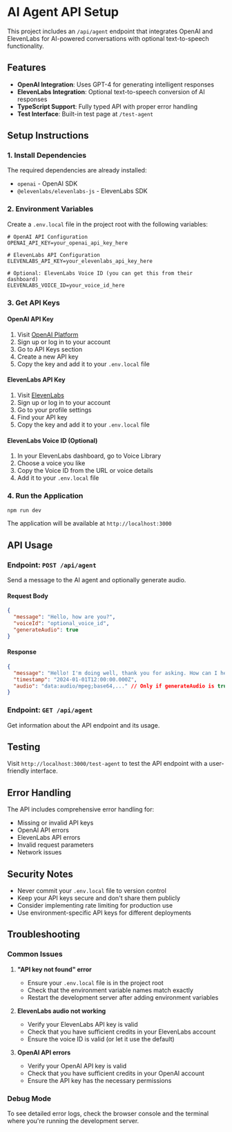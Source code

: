 # AI Agent API Setup

This project includes an `/api/agent` endpoint that integrates OpenAI and ElevenLabs for AI-powered conversations with optional text-to-speech functionality.

## Features

- **OpenAI Integration**: Uses GPT-4 for generating intelligent responses
- **ElevenLabs Integration**: Optional text-to-speech conversion of AI responses
- **TypeScript Support**: Fully typed API with proper error handling
- **Test Interface**: Built-in test page at `/test-agent`

## Setup Instructions

### 1. Install Dependencies

The required dependencies are already installed:
- `openai` - OpenAI SDK
- `@elevenlabs/elevenlabs-js` - ElevenLabs SDK

### 2. Environment Variables

Create a `.env.local` file in the project root with the following variables:

```env
# OpenAI API Configuration
OPENAI_API_KEY=your_openai_api_key_here

# ElevenLabs API Configuration
ELEVENLABS_API_KEY=your_elevenlabs_api_key_here

# Optional: ElevenLabs Voice ID (you can get this from their dashboard)
ELEVENLABS_VOICE_ID=your_voice_id_here
```

### 3. Get API Keys

#### OpenAI API Key
1. Visit [OpenAI Platform](https://platform.openai.com/)
2. Sign up or log in to your account
3. Go to API Keys section
4. Create a new API key
5. Copy the key and add it to your `.env.local` file

#### ElevenLabs API Key
1. Visit [ElevenLabs](https://elevenlabs.io/)
2. Sign up or log in to your account
3. Go to your profile settings
4. Find your API key
5. Copy the key and add it to your `.env.local` file

#### ElevenLabs Voice ID (Optional)
1. In your ElevenLabs dashboard, go to Voice Library
2. Choose a voice you like
3. Copy the Voice ID from the URL or voice details
4. Add it to your `.env.local` file

### 4. Run the Application

```bash
npm run dev
```

The application will be available at `http://localhost:3000`

## API Usage

### Endpoint: `POST /api/agent`

Send a message to the AI agent and optionally generate audio.

#### Request Body
```json
{
  "message": "Hello, how are you?",
  "voiceId": "optional_voice_id",
  "generateAudio": true
}
```

#### Response
```json
{
  "message": "Hello! I'm doing well, thank you for asking. How can I help you today?",
  "timestamp": "2024-01-01T12:00:00.000Z",
  "audio": "data:audio/mpeg;base64,..." // Only if generateAudio is true
}
```

### Endpoint: `GET /api/agent`

Get information about the API endpoint and its usage.

## Testing

Visit `http://localhost:3000/test-agent` to test the API endpoint with a user-friendly interface.

## Error Handling

The API includes comprehensive error handling for:
- Missing or invalid API keys
- OpenAI API errors
- ElevenLabs API errors
- Invalid request parameters
- Network issues

## Security Notes

- Never commit your `.env.local` file to version control
- Keep your API keys secure and don't share them publicly
- Consider implementing rate limiting for production use
- Use environment-specific API keys for different deployments

## Troubleshooting

### Common Issues

1. **"API key not found" error**
   - Ensure your `.env.local` file is in the project root
   - Check that the environment variable names match exactly
   - Restart the development server after adding environment variables

2. **ElevenLabs audio not working**
   - Verify your ElevenLabs API key is valid
   - Check that you have sufficient credits in your ElevenLabs account
   - Ensure the voice ID is valid (or let it use the default)

3. **OpenAI API errors**
   - Verify your OpenAI API key is valid
   - Check that you have sufficient credits in your OpenAI account
   - Ensure the API key has the necessary permissions

### Debug Mode

To see detailed error logs, check the browser console and the terminal where you're running the development server.

